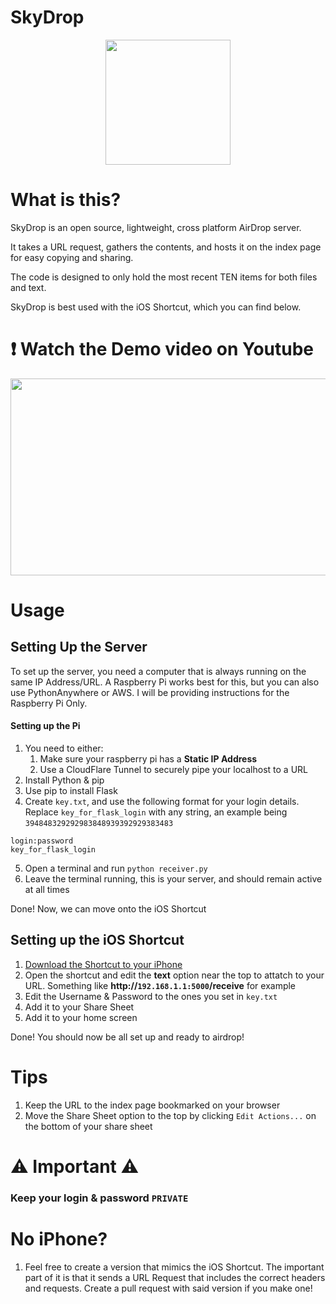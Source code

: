 # SkyDrop

<p align="center">
   <img src="static/src/SkyDropICON.png" height="200">
</p>

# What is this?

SkyDrop is an open source, lightweight, cross platform AirDrop server.

It takes a URL request, gathers the contents, and hosts it on the index page for easy copying and sharing.

The code is designed to only hold the most recent TEN items for both files and text.

SkyDrop is best used with the iOS Shortcut, which you can find below.

# ❗ Watch the Demo video on Youtube
<p align="center">
<a href="https://www.youtube.com/watch?v=SV0vZcAXVro" target="_blank">
  <img src="static/src/skydropVid.png" width="560" height="315" />
</a>
</p>


# Usage

## Setting Up the Server

To set up the server, you need a computer that is always running on the same IP Address/URL. A Raspberry Pi works best for this, but you can also use PythonAnywhere or AWS. I will be providing instructions for the Raspberry Pi Only.

#### Setting up the Pi
1. You need to either:
   1.  Make sure your raspberry pi has a **Static IP Address**
   2.  Use a CloudFlare Tunnel to securely pipe your localhost to a URL
2. Install Python & pip
3. Use pip to install Flask
4. Create ```key.txt```, and use the following format for your login details. Replace ```key_for_flask_login``` with any string, an example being ```394848329292983848939392929383483```
```
login:password
key_for_flask_login
```
5. Open a terminal and run ```python receiver.py```
6. Leave the terminal running, this is your server, and should remain active at all times

Done! Now, we can move onto the iOS Shortcut

## Setting up the iOS Shortcut
1. [Download the Shortcut to your iPhone](https://www.icloud.com/shortcuts/beb1a4544f67442f98d4582a6d78f0bd)
2. Open the shortcut and edit the **text** option near the top to attatch to your URL. Something like **http://```192.168.1.1:5000```/receive** for example
3. Edit the Username & Password to the ones you set in ```key.txt```
4. Add it to your Share Sheet
5. Add it to your home screen

Done! You should now be all set up and ready to airdrop!

# Tips
1. Keep the URL to the index page bookmarked on your browser
2. Move the Share Sheet option to the top by clicking ```Edit Actions...``` on the bottom of your share sheet

# ⚠️ Important ⚠️
### Keep your login & password ```PRIVATE```

# No iPhone?

1. Feel free to create a version that mimics the iOS Shortcut. The important part of it is that it sends a URL Request that includes the correct headers and requests.
   Create a pull request with said version if you make one!
